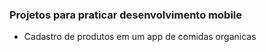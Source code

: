 ### Projetos para praticar desenvolvimento mobile  
* Cadastro de produtos em um app de comidas organicas  
